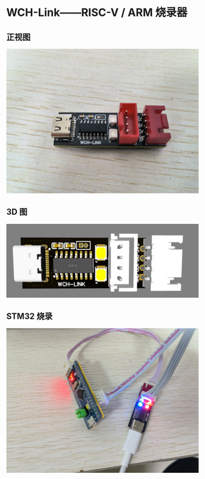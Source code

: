 # **WCH-Link——RISC-V / ARM 烧录器**

## 正视图
<img src=".\\Picture\\board.jpg"></img>

## 3D 图
<img src=".\\Picture\\3d.png"></img>

## STM32 烧录

<img src=".\\Picture\\running.jpg"></img>
